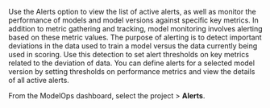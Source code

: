 Use the Alerts option to view the list of active alerts, as well as monitor the performance of models and model versions against specific key metrics. In addition to metric gathering and tracking, model monitoring involves alerting based on these metric values. The purpose of alerting is to detect important deviations in the data used to train a model versus the data currently being used in scoring. Use this detection to set alert thresholds on key metrics related to the deviation of data. You can define alerts for a selected model version by setting thresholds on performance metrics and view the details of all active alerts.

From the ModelOps dashboard, select the project > **Alerts**.

